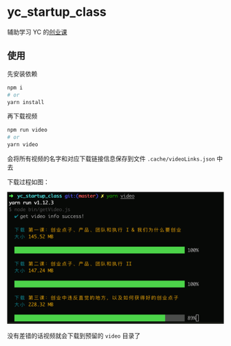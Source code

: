 # yc_startup_class

辅助学习 YC 的[创业课](http://www.startupclass.club/)

## 使用

先安装依赖

```bash
npm i
# or
yarn install
```

再下载视频

```bash
npm run video
# or
yarn video
```

会将所有视频的名字和对应下载链接信息保存到文件 `.cache/videoLinks.json` 中去

下载过程如图：

![download](./assets/yc.png)

没有差错的话视频就会下载到预留的 `video` 目录了
